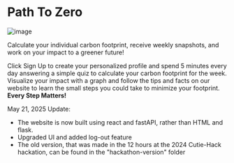 # Path To Zero

![image](https://github.com/user-attachments/assets/bba8e667-0470-4cfa-80a5-01a5ae180c38)

Calculate your individual carbon footprint, receive weekly snapshots, and work on your impact to a greener future!

Click Sign Up to create your personalized profile and spend 5 minutes every day answering a simple quiz to calculate your carbon footprint for the week. Visualize your impact with a graph and follow the tips and facts on our website to learn the small steps you could take to minimize your footprint. **Every Step Matters!**

May 21, 2025 Update:

- The website is now built using react and fastAPI, rather than HTML and flask.
- Upgraded UI and added log-out feature
- The old version, that was made in the 12 hours at the 2024 Cutie-Hack hackation, can be found in the "hackathon-version" folder
